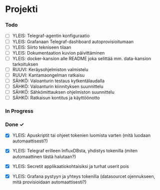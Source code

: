 # Projekti

### Todo
- [ ] YLEIS: Telegraf-agentin konfiguraatio
- [ ] YLEIS: Grafanaan Telegraf-dashboard autoprovisioitumaan
- [ ] YLEIS: Siirto tekniseen tilaan  
- [ ] YLEIS: Dokumentaation kuvion päivittäminen  
- [ ] YLEIS: docker-kansion alle README joka selittää mm. data-kansion tarkoituksen  
- [ ] RUUVI: Keräysohjelmiston valmistelu  
- [ ] RUUVI: Kantamaongelman ratkaisu  
- [ ] SÄHKÖ: Valoanturin testaus kytkentälaudalla
- [ ] SÄHKÖ: Valoanturin kiinnityksen suunnittelu  
- [ ] SÄHKÖ: Sähkömittauksen ohjelmiston suunnittelu  
- [ ] SÄHKÖ: Ratkaisun kontitus ja käyttöönotto  

### In Progress

 

### Done ✓

- [X] YLEIS: Apuskriptit tai ohjeet tokenien luomista varten (mitä luodaan automaattisesti?)  
- [X] YLEIS: Telegraf erilleen InfluxDBsta, yhdistys tokenilla (miten automaattinen tästä halutaan?)  
- [X] YLEIS: Secretit applikaatiokohtaisiksi ja turhat userit pois
- [X] YLEIS: Grafana pystyyn ja yhteys tokenilla (datasourcet ojennukseen, mitä provisioidaan automaattisesti?)  

